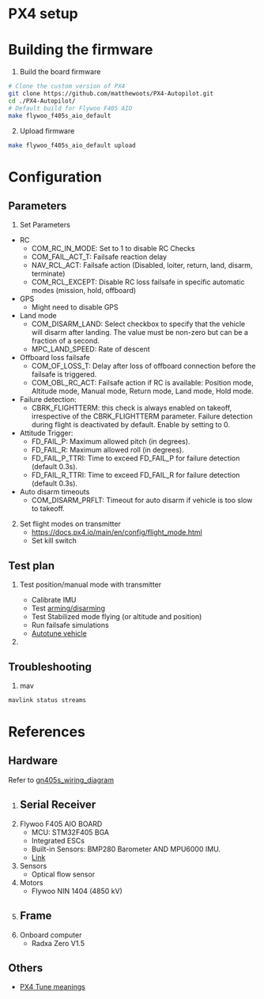 # PX4 setup

# Building the firmware
1. Build the board firmware 
```bash 
# Clone the custom version of PX4 
git clone https://github.com/matthewoots/PX4-Autopilot.git
cd ./PX4-Autopilot/
# Default build for Flywoo F405 AIO
make flywoo_f405s_aio_default
```
2. Upload firmware
```bash
make flywoo_f405s_aio_default upload
```

# Configuration
## Parameters
1. Set Parameters
- RC 
    - COM_RC_IN_MODE: Set to 1 to disable RC Checks
    - COM_FAIL_ACT_T: Failsafe reaction delay
    - NAV_RCL_ACT: Failsafe action (Disabled, loiter, return, land, disarm, terminate)
    - COM_RCL_EXCEPT: Disable RC loss failsafe in specific automatic modes (mission, hold, offboard)
- GPS
    - Might need to disable GPS
- Land mode
    - COM_DISARM_LAND: Select checkbox to specify that the vehicle will disarm after landing. The value must be non-zero but can be a fraction of a second.
    - MPC_LAND_SPEED: Rate of descent
- Offboard loss failsafe
    - COM_OF_LOSS_T: Delay after loss of offboard connection before the failsafe is triggered.
    - COM_OBL_RC_ACT: 	Failsafe action if RC is available: Position mode, Altitude mode, Manual mode, Return mode, Land mode, Hold mode.
- Failure detection:
    - CBRK_FLIGHTTERM: this check is always enabled on takeoff, irrespective of the CBRK_FLIGHTTERM parameter. Failure detection during flight is deactivated by default. Enable by setting to 0.
- Attitude Trigger:
    - FD_FAIL_P: Maximum allowed pitch (in degrees).
    - FD_FAIL_R: Maximum allowed roll (in degrees).
    - FD_FAIL_P_TTRI: Time to exceed FD_FAIL_P for failure detection (default 0.3s).
    - FD_FAIL_R_TTRI: Time to exceed FD_FAIL_R for failure detection (default 0.3s).
- Auto disarm timeouts
    - COM_DISARM_PRFLT: Timeout for auto disarm if vehicle is too slow to takeoff.

2. Set flight modes on transmitter
    - https://docs.px4.io/main/en/config/flight_mode.html
    - Set kill switch

## Test plan
1. Test position/manual mode with transmitter
    - Calibrate IMU
    - Test [arming/disarming](https://docs.px4.io/main/en/advanced_config/prearm_arm_disarm.html)
    - Test Stabilized mode flying (or altitude and position)
    - Run failsafe simulations
    - [Autotune vehicle](https://docs.px4.io/main/en/config/autotune.html)

2. 

## Troubleshooting
1. mav
```bash
mavlink status streams
```

# References

## Hardware 
Refer to [gn405s_wiring_diagram](./images/gn405s_wiring_diagram.png)
1. Serial Receiver
    - 
2. Flywoo F405 AIO BOARD
    - MCU: STM32F405 BGA
    - Integrated ESCs
    - Built-in Sensors: BMP280 Barometer AND MPU6000 IMU.  
    - [Link](https://flywoo.net/products/goku-gn-405s-20a-aio-bmi270-25-5-x-25-5)
3. Sensors
    - Optical flow sensor
4. Motors
    - Flywoo NIN 1404 (4850 kV)
5. Frame
    - 
6. Onboard computer
    - Radxa Zero V1.5

## Others
- [PX4 Tune meanings](https://docs.px4.io/v1.9.0/en/getting_started/tunes.html)